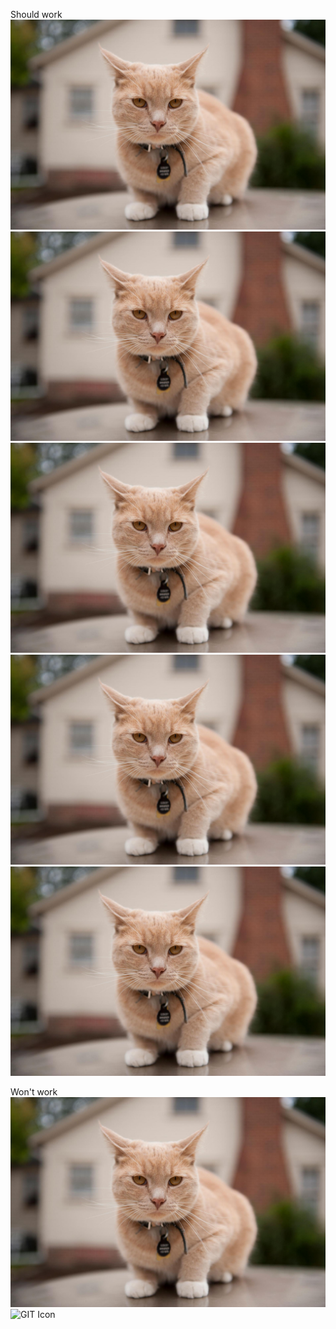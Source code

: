 Should work
![GIT Icon](../../cat3.png)
![GIT Icon](../..//cat3.png)
![GIT Icon](../..\\cat3.png)
![GIT Icon](..\\../cat3.png)
![GIT Icon](..\\..\\cat3.png)

Won't work
![GIT Icon](../..\cat3.png)
![GIT Icon](..\../cat3.png)
